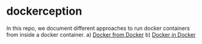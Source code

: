 # dockerception
In this repo, we document different approaches to run docker containers from inside a docker container.
a) [Docker from Docker](./docker-from-docker/)
b) [Docker in Docker](./docker-in-docker/)

